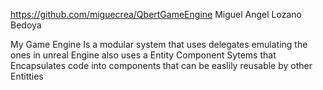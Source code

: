 https://github.com/miguecrea/QbertGameEngine
Miguel Angel Lozano Bedoya


My Game Engine Is a modular system that uses delegates emulating the ones in unreal Engine 
also uses a  Entity Component Sytems that Encapsulates code into components that can be easlily
reusable by other Entitties 
